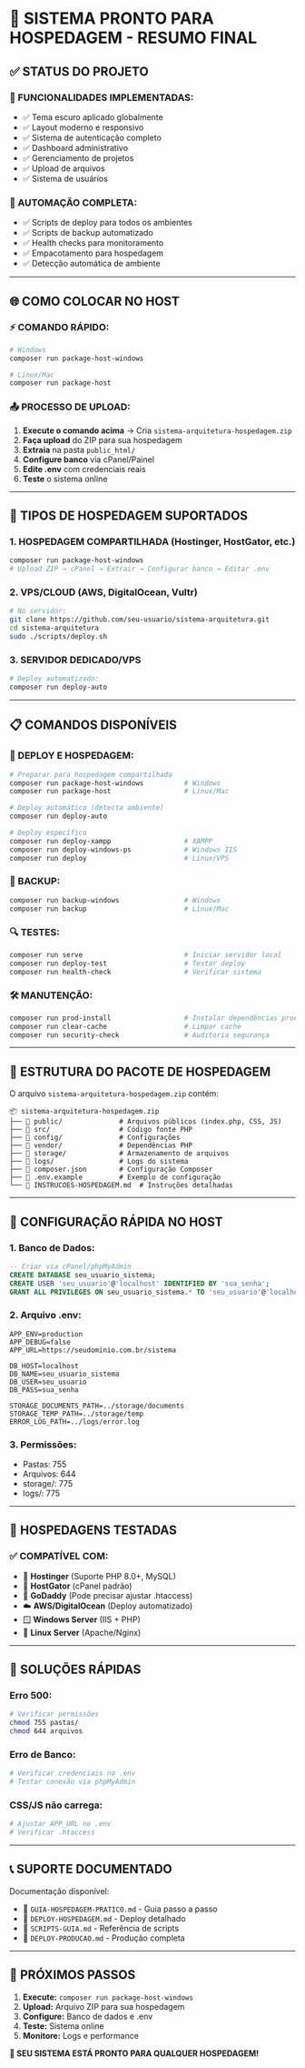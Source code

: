 # 🚀 **SISTEMA PRONTO PARA HOSPEDAGEM - RESUMO FINAL**

## ✅ **STATUS DO PROJETO**

### **🎨 FUNCIONALIDADES IMPLEMENTADAS:**
- ✅ Tema escuro aplicado globalmente
- ✅ Layout moderno e responsivo  
- ✅ Sistema de autenticação completo
- ✅ Dashboard administrativo
- ✅ Gerenciamento de projetos
- ✅ Upload de arquivos
- ✅ Sistema de usuários

### **🤖 AUTOMAÇÃO COMPLETA:**
- ✅ Scripts de deploy para todos os ambientes
- ✅ Scripts de backup automatizado
- ✅ Health checks para monitoramento
- ✅ Empacotamento para hospedagem
- ✅ Detecção automática de ambiente

---

## 🌐 **COMO COLOCAR NO HOST**

### **⚡ COMANDO RÁPIDO:**
```bash
# Windows
composer run package-host-windows

# Linux/Mac
composer run package-host
```

### **📤 PROCESSO DE UPLOAD:**
1. **Execute o comando acima** → Cria `sistema-arquitetura-hospedagem.zip`
2. **Faça upload** do ZIP para sua hospedagem
3. **Extraia** na pasta `public_html/`
4. **Configure banco** via cPanel/Painel
5. **Edite .env** com credenciais reais
6. **Teste** o sistema online

---

## 🏢 **TIPOS DE HOSPEDAGEM SUPORTADOS**

### **1. HOSPEDAGEM COMPARTILHADA** (Hostinger, HostGator, etc.)
```bash
composer run package-host-windows
# Upload ZIP → cPanel → Extrair → Configurar banco → Editar .env
```

### **2. VPS/CLOUD** (AWS, DigitalOcean, Vultr)
```bash
# No servidor:
git clone https://github.com/seu-usuario/sistema-arquitetura.git
cd sistema-arquitetura
sudo ./scripts/deploy.sh
```

### **3. SERVIDOR DEDICADO/VPS**
```bash
# Deploy automatizado:
composer run deploy-auto
```

---

## 📋 **COMANDOS DISPONÍVEIS**

### **🚀 DEPLOY E HOSPEDAGEM:**
```bash
# Preparar para hospedagem compartilhada
composer run package-host-windows          # Windows
composer run package-host                  # Linux/Mac

# Deploy automático (detecta ambiente)
composer run deploy-auto

# Deploy específico
composer run deploy-xampp                  # XAMPP
composer run deploy-windows-ps             # Windows IIS
composer run deploy                        # Linux/VPS
```

### **💾 BACKUP:**
```bash
composer run backup-windows                # Windows
composer run backup                        # Linux/Mac
```

### **🔍 TESTES:**
```bash
composer run serve                         # Iniciar servidor local
composer run deploy-test                   # Testar deploy
composer run health-check                  # Verificar sistema
```

### **🛠️ MANUTENÇÃO:**
```bash
composer run prod-install                  # Instalar dependências produção
composer run clear-cache                   # Limpar cache
composer run security-check                # Auditoria segurança
```

---

## 📁 **ESTRUTURA DO PACOTE DE HOSPEDAGEM**

O arquivo `sistema-arquitetura-hospedagem.zip` contém:
```
📦 sistema-arquitetura-hospedagem.zip
├── 📁 public/              # Arquivos públicos (index.php, CSS, JS)
├── 📁 src/                 # Código fonte PHP
├── 📁 config/              # Configurações
├── 📁 vendor/              # Dependências PHP
├── 📁 storage/             # Armazenamento de arquivos
├── 📁 logs/                # Logs do sistema
├── 📄 composer.json        # Configuração Composer
├── 📄 .env.example         # Exemplo de configuração
└── 📄 INSTRUCOES-HOSPEDAGEM.md  # Instruções detalhadas
```

---

## 🔧 **CONFIGURAÇÃO RÁPIDA NO HOST**

### **1. Banco de Dados:**
```sql
-- Criar via cPanel/phpMyAdmin
CREATE DATABASE seu_usuario_sistema;
CREATE USER 'seu_usuario'@'localhost' IDENTIFIED BY 'sua_senha';
GRANT ALL PRIVILEGES ON seu_usuario_sistema.* TO 'seu_usuario'@'localhost';
```

### **2. Arquivo .env:**
```env
APP_ENV=production
APP_DEBUG=false
APP_URL=https://seudominio.com.br/sistema

DB_HOST=localhost
DB_NAME=seu_usuario_sistema  
DB_USER=seu_usuario
DB_PASS=sua_senha

STORAGE_DOCUMENTS_PATH=../storage/documents
STORAGE_TEMP_PATH=../storage/temp
ERROR_LOG_PATH=../logs/error.log
```

### **3. Permissões:**
- Pastas: 755
- Arquivos: 644  
- storage/: 775
- logs/: 775

---

## 🌟 **HOSPEDAGENS TESTADAS**

### **✅ COMPATÍVEL COM:**
- 🏢 **Hostinger** (Suporte PHP 8.0+, MySQL)
- 🏢 **HostGator** (cPanel padrão)
- 🏢 **GoDaddy** (Pode precisar ajustar .htaccess)
- ☁️ **AWS/DigitalOcean** (Deploy automatizado)  
- 🪟 **Windows Server** (IIS + PHP)
- 🐧 **Linux Server** (Apache/Nginx)

---

## 🚨 **SOLUÇÕES RÁPIDAS**

### **Erro 500:**
```bash
# Verificar permissões
chmod 755 pastas/
chmod 644 arquivos
```

### **Erro de Banco:**
```bash
# Verificar credenciais no .env
# Testar conexão via phpMyAdmin
```

### **CSS/JS não carrega:**
```bash
# Ajustar APP_URL no .env
# Verificar .htaccess
```

---

## 📞 **SUPORTE DOCUMENTADO**

Documentação disponível:
- 📖 `GUIA-HOSPEDAGEM-PRATICO.md` - Guia passo a passo
- 📖 `DEPLOY-HOSPEDAGEM.md` - Deploy detalhado
- 📖 `SCRIPTS-GUIA.md` - Referência de scripts
- 📖 `DEPLOY-PRODUCAO.md` - Produção completa

---

## 🎯 **PRÓXIMOS PASSOS**

1. **Execute:** `composer run package-host-windows`
2. **Upload:** Arquivo ZIP para sua hospedagem
3. **Configure:** Banco de dados e .env
4. **Teste:** Sistema online
5. **Monitore:** Logs e performance

**🚀 SEU SISTEMA ESTÁ PRONTO PARA QUALQUER HOSPEDAGEM!**
